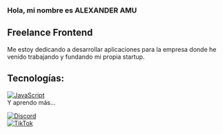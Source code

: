 ### Hola, mi nombre es ALEXANDER AMU
## Freelance Frontend

Me estoy dedicando a desarrollar aplicaciones para la empresa donde he venido trabajando y fundando mi propia startup.

## Tecnologías:
[![JavaScript](https://img.shields.io/badge/JavaScript-F7DF1E?style=for-the-badge&logo=javascript&logoColor=white&labelColor=101010)]()
</br>
Y aprendo más...

[![Discord](https://img.shields.io/badge/Discord-alexanderAmu#2382-5865F2?style=for-the-badge&logo=discord&logoColor=white&labelColor=101010)](https://alexanderAmu#2382/discord)
</br>
[![TikTok](https://img.shields.io/badge/TikTok-@alexander_amu-69C9D0?style=for-the-badge&logo=tiktok&logoColor=white&labelColor=101010)](https://tiktok.com/@alexanderamu802)
